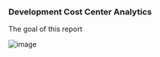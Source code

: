 ### Development Cost Center Analytics
The goal of this report 

![image](https://github.com/greatcyan/cyrus-baruc-data-analytics-portfolio/assets/95137493/4f059f8b-e491-4600-91c1-168ec58c78ac)
